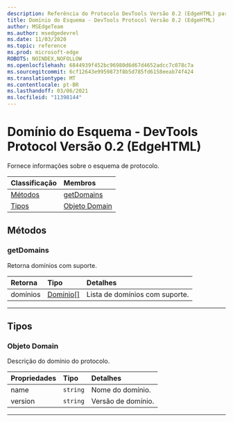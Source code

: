 ```yaml
---
description: Referência do Protocolo DevTools Versão 0.2 (EdgeHTML) para o Domínio de Esquema. Fornece informações sobre o esquema de protocolo.
title: Domínio do Esquema - DevTools Protocol Versão 0.2 (EdgeHTML)
author: MSEdgeTeam
ms.author: msedgedevrel
ms.date: 11/03/2020
ms.topic: reference
ms.prod: microsoft-edge
ROBOTS: NOINDEX,NOFOLLOW
ms.openlocfilehash: 6844939f452bc96980d6d67d4652adcc7c078c7a
ms.sourcegitcommit: 6cf12643e9959873f8b5d785fd6158eeab74f424
ms.translationtype: MT
ms.contentlocale: pt-BR
ms.lasthandoff: 03/06/2021
ms.locfileid: "11398144"
---
```

# <a name="schema-domain---devtools-protocol-version-02-edgehtml"></a>Domínio do Esquema - DevTools Protocol Versão 0.2 (EdgeHTML)  

Fornece informações sobre o esquema de protocolo.  

| Classificação | Membros |  
|:--- |:--- |  
| [Métodos](#methods) | [getDomains](#getdomains) |  
| [Tipos](#types) | [Objeto Domain](#domain) |  

## <a name="methods"></a>Métodos  

### <a name="getdomains"></a>getDomains  

Retorna domínios com suporte.  

| Retorna | Tipo | Detalhes |  
|:--- |:--- |:--- |  
| domínios | [Domínio[]](#domain) | Lista de domínios com suporte. |  

---  

## <a name="types"></a>Tipos  

### <a name="domain-object"></a>Objeto Domain  

<a name="domain"></a>  

Descrição do domínio do protocolo.  

| Propriedades | Tipo | Detalhes |  
|:--- |:--- |:--- |  
| name | `string` | Nome do domínio. |  
| version | `string` | Versão de domínio. |  

---  
